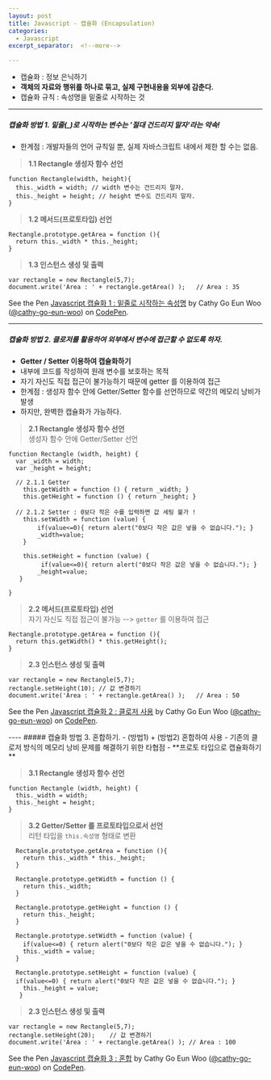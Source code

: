 ```yaml
---
layout: post
title: Javascript - 캡슐화 (Encapsulation)
categories:
  - Javascript
excerpt_separator:  <!--more-->

---
```


- 캡슐화 : 정보 은닉하기
- **객체의 자료와 행위를 하나로 묶고, 실제 구현내용을 외부에 감춘다.**
- 캡슐화 규칙 : 속성명을 밑줄로 시작하는 것

---

##### 캡슐화 방법 1. 밑줄(\_)로 시작하는 변수는 '절대 건드리지 말자'라는 약속!

- 한계점 : 개발자들의 언어 규칙일 뿐, 실제 자바스크립트 내에서 제한 할 수는 없음.

> **1.1 Rectangle 생성자 함수 선언**

```
function Rectangle(width, height){
  this._width = width; // width 변수는 건드리지 말자.
  this._height = height; // height 변수도 건드리지 말자.
}
```

> **1.2 메서드(프로토타입) 선언**

```
Rectangle.prototype.getArea = function (){
  return this._width * this._height;
}
```

> **1.3 인스턴스 생성 및 출력**

```
var rectangle = new Rectangle(5,7);
document.write('Area : ' + rectangle.getArea() );	// Area : 35
```

<p data-height="265" data-theme-id="0" data-slug-hash="wxPGyz" data-default-tab="js" data-user="cathy-go-eun-woo" data-pen-title="Javascript 캡슐화 1 : 밑줄로 시작하는 속성명" class="codepen">See the Pen <a href="https://codepen.io/cathy-go-eun-woo/pen/wxPGyz/">Javascript 캡슐화 1 : 밑줄로 시작하는 속성명</a> by Cathy Go Eun Woo (<a href="https://codepen.io/cathy-go-eun-woo">@cathy-go-eun-woo</a>) on <a href="https://codepen.io">CodePen</a>.</p>
<script src="https://static.codepen.io/assets/embed/ei.js"> </script>

---

##### 캡슐화 방법 2. 클로저를 활용하여 외부에서 변수에 접근할 수 없도록 하자.

- **Getter / Setter 이용하여 캡슐화하기**
- 내부에 코드를 작성하여 원래 변수를 보호하는 목적
- 자기 자신도 직접 접근이 불가능하기 때문에 getter 를 이용하여 접근
- 한계점 : 생성자 함수 안에 Getter/Setter 함수를 선언하므로 약간의 메모리 낭비가 발생
- 하지만, 완벽한 캡슐화가 가능하다.

> **2.1 Rectangle 생성자 함수 선언**  
> 생성자 함수 안에 Getter/Setter 선언

```
function Rectangle (width, height) {
  var _width = width;
  var _height = height;

  // 2.1.1 Getter
  	this.getWidth = function () { return _width; }
  	this.getHeight = function () { return _height; }

  // 2.1.2 Setter : 0보다 작은 수를 입력하면 값 세팅 불가 !
  	this.setWidth = function (value) {
    	if(value<=0){ return alert("0보다 작은 값은 넣을 수 없습니다."); }
    	_width=value;
  	}

  	this.setHeight = function (value) {
 		 if(value<=0){ return alert("0보다 작은 값은 넣을 수 없습니다."); }
    	_height=value;
   }

}
```

> **2.2 메서드(프로토타입) 선언**  
> 자기 자신도 직접 접근이 불가능 --> `getter` 를 이용하여 접근

```
Rectangle.prototype.getArea = function (){
  return this.getWidth() * this.getHeight();
}
```

> **2.3 인스턴스 생성 및 출력**

```
var rectangle = new Rectangle(5,7);
rectangle.setHeight(10); // 값 변경하기
document.write('Area : ' + rectangle.getArea() );	// Area : 50
```

<p data-height="265" data-theme-id="0" data-slug-hash="qyVazK" data-default-tab="js" data-user="cathy-go-eun-woo" data-pen-title="Javascript 캡슐화 2  : 클로저 사용" class="codepen">See the Pen <a href="https://codepen.io/cathy-go-eun-woo/pen/qyVazK/">Javascript 캡슐화 2  : 클로저 사용</a> by Cathy Go Eun Woo (<a href="https://codepen.io/cathy-go-eun-woo">@cathy-go-eun-woo</a>) on <a href="https://codepen.io">CodePen</a>.</p>
<script src="https://static.codepen.io/assets/embed/ei.js"> </script>
----
##### 캡슐화 방법 3. 혼합하기.
- (방법1) + (방법2) 혼합하여 사용
- 기존의 클로저 방식의 메모리 낭비 문제를 해결하기 위한 타협점
- **프로토 타입으로 캡슐화하기**

> **3.1 Rectangle 생성자 함수 선언**

```
function Rectangle (width, height) {
  this._width = width;
  this._height = height;
}
```

> **3.2 Getter/Setter 를 프로토타입으로서 선언**  
> 리턴 타입을 `this.속성명` 형태로 변환

```
  Rectangle.prototype.getArea = function (){
    return this._width * this._height;
  }

  Rectangle.prototype.getWidth = function () {
    return this._width;
  }

  Rectangle.prototype.getHeight = function () {
    return this._height;
  }

  Rectangle.prototype.setWidth = function (value) {
    if(value<=0) { return alert("0보다 작은 값은 넣을 수 없습니다."); }
    this._width = value;
  }

  Rectangle.prototype.setHeight = function (value) {
  if(value<=0) { return alert("0보다 작은 값은 넣을 수 없습니다."); }
    this._height = value;
   }
```

> **2.3 인스턴스 생성 및 출력**

```
var rectangle = new Rectangle(5,7);
rectangle.setHeight(20);	// 값 변경하기
document.write('Area : ' + rectangle.getArea() ); // Area : 100
```

<p data-height="265" data-theme-id="0" data-slug-hash="LBORKB" data-default-tab="js" data-user="cathy-go-eun-woo" data-pen-title="Javascript 캡슐화 3 : 혼합" class="codepen">See the Pen <a href="https://codepen.io/cathy-go-eun-woo/pen/LBORKB/">Javascript 캡슐화 3 : 혼합</a> by Cathy Go Eun Woo (<a href="https://codepen.io/cathy-go-eun-woo">@cathy-go-eun-woo</a>) on <a href="https://codepen.io">CodePen</a>.</p>
<script src="https://static.codepen.io/assets/embed/ei.js"> </script>
